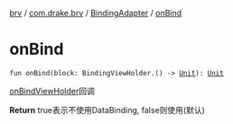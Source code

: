 [brv](../../index.md) / [com.drake.brv](../index.md) / [BindingAdapter](index.md) / [onBind](./on-bind.md)

# onBind

`fun onBind(block: BindingViewHolder.() -> `[`Unit`](https://kotlinlang.org/api/latest/jvm/stdlib/kotlin/-unit/index.html)`): `[`Unit`](https://kotlinlang.org/api/latest/jvm/stdlib/kotlin/-unit/index.html)

[onBindViewHolder](on-bind-view-holder.md)回调

**Return**
true表示不使用DataBinding, false则使用(默认)

